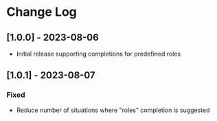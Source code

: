 # Change Log

## [1.0.0] - 2023-08-06

- Initial release supporting completions for predefined roles

## [1.0.1] - 2023-08-07

### Fixed

- Reduce number of situations where "roles" completion is suggested